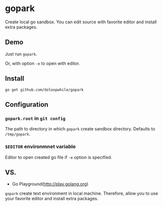 # gopark

Create local go sandbox.
You can edit source with favorite editor and install extra packages.

## Demo
Just run `gopark`.


Or, with option `-e` to open with editor.


## Install
```
go get github.com/doloopwhile/gopark
```

## Configuration

### `gopark.root` in `git config`
The path to directory in which `gopark` create sandbox directory.
Defaults to `/tmp/gopark`.

### `$EDITOR` environmnet variable
Editor to open created go file if `-e` option is specified.

## VS.
 - Go Playground(http://play.golang.org)

`gopark` create text environment in local machine.
Therefore, allow you to use your favorite editor and install extra packages.
